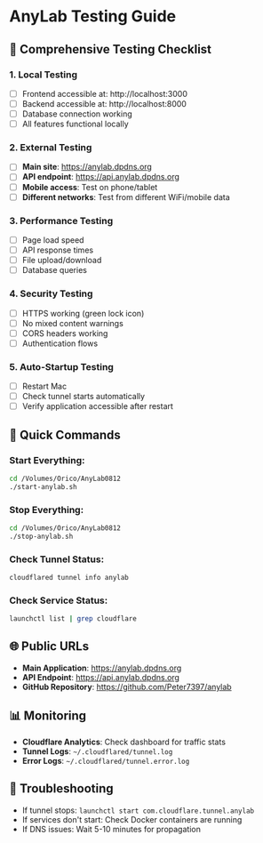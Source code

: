 # AnyLab Testing Guide

## 🧪 **Comprehensive Testing Checklist**

### **1. Local Testing**
- [ ] Frontend accessible at: http://localhost:3000
- [ ] Backend accessible at: http://localhost:8000
- [ ] Database connection working
- [ ] All features functional locally

### **2. External Testing**
- [ ] **Main site**: https://anylab.dpdns.org
- [ ] **API endpoint**: https://api.anylab.dpdns.org
- [ ] **Mobile access**: Test on phone/tablet
- [ ] **Different networks**: Test from different WiFi/mobile data

### **3. Performance Testing**
- [ ] Page load speed
- [ ] API response times
- [ ] File upload/download
- [ ] Database queries

### **4. Security Testing**
- [ ] HTTPS working (green lock icon)
- [ ] No mixed content warnings
- [ ] CORS headers working
- [ ] Authentication flows

### **5. Auto-Startup Testing**
- [ ] Restart Mac
- [ ] Check tunnel starts automatically
- [ ] Verify application accessible after restart

## 🚀 **Quick Commands**

### **Start Everything:**
```bash
cd /Volumes/Orico/AnyLab0812
./start-anylab.sh
```

### **Stop Everything:**
```bash
cd /Volumes/Orico/AnyLab0812
./stop-anylab.sh
```

### **Check Tunnel Status:**
```bash
cloudflared tunnel info anylab
```

### **Check Service Status:**
```bash
launchctl list | grep cloudflare
```

## 🌐 **Public URLs**
- **Main Application**: https://anylab.dpdns.org
- **API Endpoint**: https://api.anylab.dpdns.org
- **GitHub Repository**: https://github.com/Peter7397/anylab

## 📊 **Monitoring**
- **Cloudflare Analytics**: Check dashboard for traffic stats
- **Tunnel Logs**: `~/.cloudflared/tunnel.log`
- **Error Logs**: `~/.cloudflared/tunnel.error.log`

## 🔧 **Troubleshooting**
- If tunnel stops: `launchctl start com.cloudflare.tunnel.anylab`
- If services don't start: Check Docker containers are running
- If DNS issues: Wait 5-10 minutes for propagation
